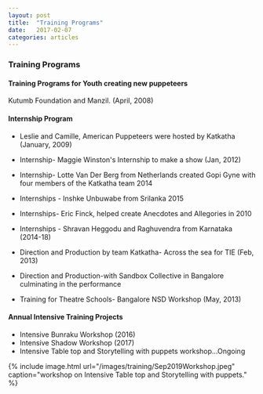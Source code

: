 ```yaml
---
layout: post
title:  "Training Programs"
date:   2017-02-07
categories: articles
---
```


<h3>Training Programs</h3>

<h4>Training Programs for Youth creating new puppeteers</h4>

Kutumb Foundation and Manzil. (April, 2008)

<h4> Internship Program  </h4>

- Leslie and Camille, American Puppeteers were hosted by Katkatha (January, 2009) 
- Internship- Maggie Winston's Internship to make a show (Jan, 2012)
- Internship- Lotte Van Der Berg from Netherlands created Gopi Gyne with four members of the Katkatha team 2014 
- Internships - Inshke Unbuwabe from Srilanka 2015
- Internships- Eric Finck, helped create Anecdotes and Allegories in 2010

- Internships - Shravan Heggodu and Raghuvendra from Karnataka (2014-18)
- Direction and Production by team Katkatha- Across the sea for TIE (Feb, 2013)
- Direction and Production-with  Sandbox Collective in Bangalore culminating in the performance

- Training for Theatre Schools- Bangalore NSD Workshop (May, 2013) 

<h4> Annual Intensive Training Projects  </h4>

- Intensive Bunraku Workshop (2016) 
- Intensive Shadow Workshop (2017) 
- Intensive Table top and Storytelling with puppets workshop...Ongoing 

 {% include image.html url="/images/training/Sep2019Workshop.jpeg" caption="workshop on Intensive Table top and Storytelling with puppets." %}
 